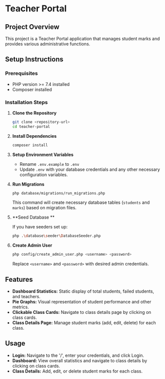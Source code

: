 # Teacher Portal

## Project Overview

This project is a Teacher Portal application that manages student marks and provides various administrative functions.

## Setup Instructions

### Prerequisites

- PHP version >= 7.4 installed
- Composer installed

### Installation Steps

1. **Clone the Repository**

    ```bash
    git clone <repository-url>
    cd teacher-portal
    ```

2. **Install Dependencies**

    ```bash
    composer install
    ```

3. **Setup Environment Variables**

    - Rename `.env.example` to `.env`
    - Update `.env` with your database credentials and any other necessary configuration variables.

4. **Run Migrations**

    ```bash
    php database/migrations/run_migrations.php
    ```

    This command will create necessary database tables (`students` and `marks`) based on migration files.

5. **Seed Database **

    If you have seeders set up:

    ```bash
    php .\database\seeder\DatabaseSeeder.php
    ```

6. **Create Admin User**

    ```bash
    php config/create_admin_user.php <username> <password>
    ```

    Replace `<username>` and `<password>` with desired admin credentials.

## Features

- **Dashboard Statistics:** Static display of total students, failed students, and teachers.
- **Pie Graphs:** Visual representation of student performance and other metrics.
- **Clickable Class Cards:** Navigate to class details page by clicking on class cards.
- **Class Details Page:** Manage student marks (add, edit, delete) for each class.

## Usage

- **Login:** Navigate to the '/', enter your credentials, and click Login.
- **Dashboard:** View overall statistics and navigate to class details by clicking on class cards.
- **Class Details:** Add, edit, or delete student marks for each class.

